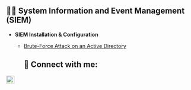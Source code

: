 <h2>👨‍💻 System Information and Event Management (SIEM)</h2>

- <b> SIEM Installation & Configuration</b>
  - [Brute-Force Attack on an Active Directory](https://github.com/Muts256/Active-Directory-Attack)






    <h2> 🤳 Connect with me:</h2>

[<img align="left" alt="michael-musoke | LinkedIn" width="22px" src="https://cdn.jsdelivr.net/npm/simple-icons@v3/icons/linkedin.svg" />][linkedin]

[linkedin]: https://linkedin.com/in/michael-musoke

<!--
**Muts/Muts256** is a ✨ _special_ ✨ repository because its `README.md` (this file) appears on your GitHub profile.

Here are some ideas to get you started:

- 🔭 I’m currently working on ...
- 🌱 I’m currently learning ...
- 👯 I’m looking to collaborate on ...
- 🤔 I’m looking for help with ...
- 💬 Ask me about ...
- 📫 How to reach me: ...
- 😄 Pronouns: ...
- ⚡ Fun fact: ...
-->
